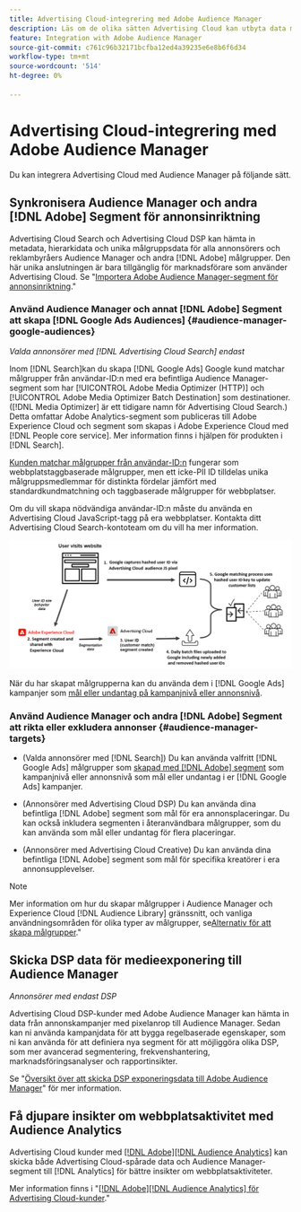 ```yaml
---
title: Advertising Cloud-integrering med Adobe Audience Manager
description: Läs om de olika sätten Advertising Cloud kan utbyta data med Adobe Audience Manager.
feature: Integration with Adobe Audience Manager
source-git-commit: c761c96b32171bcfba12ed4a39235e6e8b6f6d34
workflow-type: tm+mt
source-wordcount: '514'
ht-degree: 0%

---
```


# Advertising Cloud-integrering med Adobe Audience Manager

Du kan integrera Advertising Cloud med Audience Manager på följande sätt.

## Synkronisera Audience Manager och andra [!DNL Adobe] Segment för annonsinriktning

Advertising Cloud Search och Advertising Cloud DSP kan hämta in metadata, hierarkidata och unika målgruppsdata för alla annonsörers och reklambyråers Audience Manager och andra [!DNL Adobe] målgrupper. Den här unika anslutningen är bara tillgänglig för marknadsförare som använder Advertising Cloud. Se &quot;[Importera Adobe Audience Manager-segment för annonsinriktning](/help/integrations/audience-manager/import-audiences.md).&quot;

### Använd Audience Manager och annat [!DNL Adobe] Segment att skapa [!DNL Google Ads Audiences] {#audience-manager-google-audiences}

*Valda annonsörer med [!DNL Advertising Cloud Search] endast*

Inom [!DNL Search]kan du skapa [!DNL Google Ads] Google kund matchar målgrupper från användar-ID:n med era befintliga Audience Manager-segment som har [!UICONTROL Adobe Media Optimizer (HTTP)] och [!UICONTROL Adobe Media Optimizer Batch Destination] som destinationer. ([!DNL Media Optimizer] är ett tidigare namn för Advertising Cloud Search.) Detta omfattar Adobe Analytics-segment som publiceras till Adobe Experience Cloud och segment som skapas i Adobe Experience Cloud med [!DNL People core service]. Mer information finns i hjälpen för produkten i [!DNL Search].

[Kunden matchar målgrupper från användar-ID:n](https://support.google.com/google-ads/answer/9199250) fungerar som webbplatstaggbaserade målgrupper, men ett icke-PII ID tilldelas unika målgruppsmedlemmar för distinkta fördelar jämfört med standardkundmatchning och taggbaserade målgrupper för webbplatser.

Om du vill skapa nödvändiga användar-ID:n måste du använda en Advertising Cloud JavaScript-tagg <!-- with a user ID parameter -->på era webbplatser. Kontakta ditt Advertising Cloud Search-kontoteam om du vill ha mer information.

![process för att skapa segment](/help/integrations/assets/ad_search_user_id_pic.png)

När du har skapat målgrupperna kan du använda dem i [!DNL Google Ads] kampanjer som [mål eller undantag på kampanjnivå eller annonsnivå](#audience-manager-targets).

### Använd Audience Manager och andra [!DNL Adobe] Segment att rikta eller exkludera annonser {#audience-manager-targets}

* (Valda annonsörer med [!DNL Search]) Du kan använda valfritt [!DNL Google Ads] målgrupper som [skapad med [!DNL Adobe] segment](#audience-manager-google-audiences) som kampanjnivå eller annonsnivå som mål eller undantag i er [!DNL Google Ads] kampanjer.

* (Annonsörer med Advertising Cloud DSP) Du kan använda dina befintliga [!DNL Adobe] segment som mål för era annonsplaceringar. Du kan också inkludera segmenten i återanvändbara målgrupper, som du kan använda som mål eller undantag för flera placeringar.

* (Annonsörer med Advertising Cloud Creative) Du kan använda dina befintliga [!DNL Adobe] segment som mål för specifika kreatörer i era annonsupplevelser.

>[!NOTE]
>
>Mer information om hur du skapar målgrupper i Audience Manager och Experience Cloud [!DNL Audience Library] gränssnitt, och vanliga användningsområden för olika typer av målgrupper, se[Alternativ för att skapa målgrupper](https://experienceleague.adobe.com/docs/experience-cloud-kcs/kbarticles/KA-16471.html).&quot;

## Skicka DSP data för medieexponering till Audience Manager

*Annonsörer med endast DSP*

Advertising Cloud DSP-kunder med Adobe Audience Manager kan hämta in data från annonskampanjer med pixelanrop till Audience Manager. Sedan kan ni använda kampanjdata för att bygga regelbaserade egenskaper, som ni kan använda för att definiera nya segment för att möjliggöra olika DSP, som mer avancerad segmentering, frekvenshantering, marknadsföringsanalyser och rapportinsikter.

Se &quot;[Översikt över att skicka DSP exponeringsdata till Adobe Audience Manager](/help/integrations/audience-manager/media-data-integration/overview.md)&quot; för mer information.

## Få djupare insikter om webbplatsaktivitet med Audience Analytics

Advertising Cloud kunder med [[!DNL Adobe][!DNL Audience Analytics]](https://experienceleague.adobe.com/docs/analytics/integration/audience-analytics/mc-audiences-aam.html) kan skicka både Advertising Cloud-spårade data och Audience Manager-segment till [!DNL Analytics] för bättre insikter om webbplatsaktiviteter.

Mer information finns i &quot;[[!DNL Adobe][!DNL Audience Analytics] för Advertising Cloud-kunder](/help/integrations/audience-manager/audience-analytics.md).&quot;
